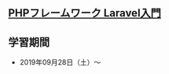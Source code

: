 ## [PHPフレームワーク Laravel入門](https://www.amazon.co.jp/PHP%E3%83%95%E3%83%AC%E3%83%BC%E3%83%A0%E3%83%AF%E3%83%BC%E3%82%AF-Laravel%E5%85%A5%E9%96%80-%E6%8E%8C%E7%94%B0%E6%B4%A5%E8%80%B6%E4%B9%83-ebook/dp/B07CLLW4MX/ref=sr_1_2?__mk_ja_JP=%E3%82%AB%E3%82%BF%E3%82%AB%E3%83%8A&keywords=laravel&qid=1569648578&sr=8-2)

## 学習期間
- 2019年09月28日（土）〜
